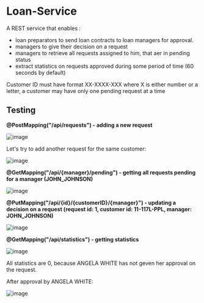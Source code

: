 # Loan-Service

A REST service that enables :

- loan preparators to send loan contracts to loan managers for approval.
- managers to give their decision on a request 
- managers to retrieve all requests assigned to him, that aer in pending status
- extract statistics on requests approved during some period of time (60 seconds by default)

Customer ID must have format XX-XXXX-XXX where X is either number or a letter, a customer may have only one pending request at a time

## Testing

**@PostMapping("/api/requests") - adding a new request**

![image](https://user-images.githubusercontent.com/90723839/166142871-dfc2e198-26cf-4349-a58c-ac4f6264ff44.png)

Let's try to add another request for the same customer:

![image](https://user-images.githubusercontent.com/90723839/166142897-1a044646-3c2e-4dba-af9c-66104fada1ed.png)

**@GetMapping("/api/{manager}/pending") - getting all requests pending for a manager (JOHN_JOHNSON)**

![image](https://user-images.githubusercontent.com/90723839/166143012-22a2808f-3efc-4688-9ff5-56d0da68caac.png)

**@PutMapping("/api/{id}/{customerID}/{manager}") - updating a decision on a request (request id: 1, customer id: 11-117L-PPL, manager: JOHN_JOHNSON)**

![image](https://user-images.githubusercontent.com/90723839/166143102-e9f4221d-31e5-40f1-ba99-0c0d250778dc.png)

**@GetMapping("/api/statistics") - getting statistics**

![image](https://user-images.githubusercontent.com/90723839/166143219-b206c434-405e-48b5-90ae-acc6dd83a0ab.png)

All statistics are 0, because ANGELA WHITE has not geven her approval on the request.

After approval by ANGELA WHITE:

![image](https://user-images.githubusercontent.com/90723839/166143297-2e489941-b8d6-4a73-a49e-d26002506b8a.png)
